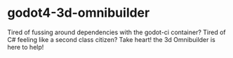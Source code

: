 # godot4-3d-omnibuilder
Tired of fussing around dependencies with the godot-ci container? Tired of C# feeling like a second class citizen? Take heart! the 3d Omnibuilder is here to help!
